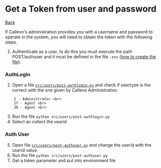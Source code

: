 # Get a Token from user and password
[Back](../README.MD)

If Callevo's administration provides you with a username and password to operate in the system, you will need to obtain the token with the following steps.

1. Authenticate as a user, to do this you must execute the path POST/authuser and it must be defined in the file `.env` ([how to create the file](/doc/create_environment_file.md)).
### AuthLogin
2. Open a file [`src/users/post-authlogin.py`](/src/users/post-authlogin.py)  and check if usertype is the correct with the one given by Callevo Administration.<br>
```
    2 - Administrator <br>
    27 - Agent <br> 
    30 - Agent <br> 
```
3. Run the file `python src/users/post-authlogin.py`
4. Select an collect the userid
### Auth User
5. Open file  [`src/users/post-authuser.py`](/src/users/post-authuser.py)  and change the userid with the userid value.
6. Run the file `python src/users/post-authuser.py`
7. Get a token parameter and put into environment file

